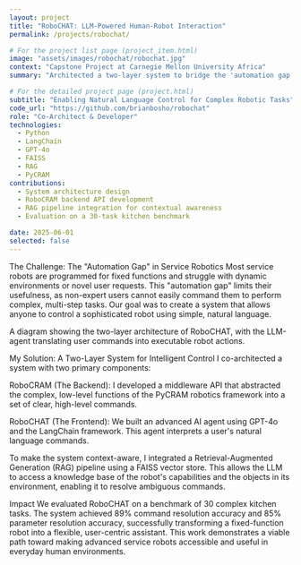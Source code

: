 ```yaml
---
layout: project
title: "RoboCHAT: LLM-Powered Human-Robot Interaction"
permalink: /projects/robochat/

# For the project list page (project_item.html)
image: "assets/images/robochat/robochat.jpg"
context: "Capstone Project at Carnegie Mellon University Africa"
summary: "Architected a two-layer system to bridge the 'automation gap' in service robotics, enabling a PR2 robot to perform dynamic, multi-step tasks via natural language."

# For the detailed project page (project.html)
subtitle: "Enabling Natural Language Control for Complex Robotic Tasks"
code_url: "https://github.com/brianbosho/robochat"
role: "Co-Architect & Developer"
technologies:
  - Python
  - LangChain
  - GPT-4o
  - FAISS
  - RAG
  - PyCRAM
contributions:
  - System architecture design
  - RoboCRAM backend API development
  - RAG pipeline integration for contextual awareness
  - Evaluation on a 30-task kitchen benchmark

date: 2025-06-01
selected: false
---
```


The Challenge: The "Automation Gap" in Service Robotics
Most service robots are programmed for fixed functions and struggle with dynamic environments or novel user requests. This "automation gap" limits their usefulness, as non-expert users cannot easily command them to perform complex, multi-step tasks. Our goal was to create a system that allows anyone to control a sophisticated robot using simple, natural language.

A diagram showing the two-layer architecture of RoboCHAT, with the LLM-agent translating user commands into executable robot actions.

My Solution: A Two-Layer System for Intelligent Control
I co-architected a system with two primary components:

RoboCRAM (The Backend): I developed a middleware API that abstracted the complex, low-level functions of the PyCRAM robotics framework into a set of clear, high-level commands.

RoboCHAT (The Frontend): We built an advanced AI agent using GPT-4o and the LangChain framework. This agent interprets a user's natural language commands.

To make the system context-aware, I integrated a Retrieval-Augmented Generation (RAG) pipeline using a FAISS vector store. This allows the LLM to access a knowledge base of the robot's capabilities and the objects in its environment, enabling it to resolve ambiguous commands.

Impact
We evaluated RoboCHAT on a benchmark of 30 complex kitchen tasks. The system achieved 89% command resolution accuracy and 85% parameter resolution accuracy, successfully transforming a fixed-function robot into a flexible, user-centric assistant. This work demonstrates a viable path toward making advanced service robots accessible and useful in everyday human environments.